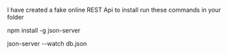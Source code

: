 I have created a fake online REST Api
to install run these commands in your folder

npm install -g json-server 

json-server --watch db.json
